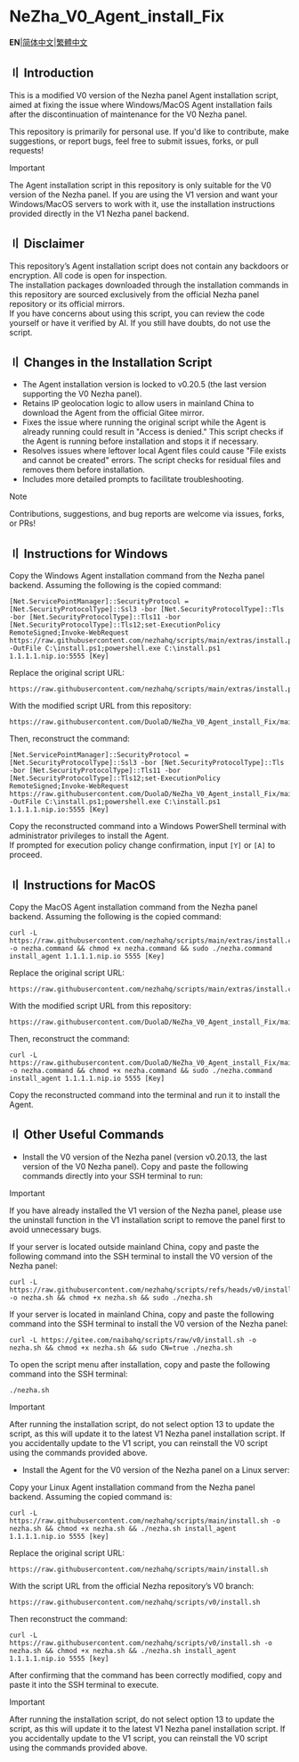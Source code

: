# NeZha_V0_Agent_install_Fix

**EN**|[简体中文](Readme.Chinese_Simplified.md)|[繁體中文](Readme.Chinese_Traditional.md)  

## 〢 Introduction

This is a modified V0 version of the Nezha panel Agent installation script, aimed at fixing the issue where Windows/MacOS Agent installation fails after the discontinuation of maintenance for the V0 Nezha panel.

This repository is primarily for personal use. If you'd like to contribute, make suggestions, or report bugs, feel free to submit issues, forks, or pull requests!

> [!IMPORTANT]
> The Agent installation script in this repository is only suitable for the V0 version of the Nezha panel. If you are using the V1 version and want your Windows/MacOS servers to work with it, use the installation instructions provided directly in the V1 Nezha panel backend.

## 〢 Disclaimer

This repository’s Agent installation script does not contain any backdoors or encryption. All code is open for inspection.  
The installation packages downloaded through the installation commands in this repository are sourced exclusively from the official Nezha panel repository or its official mirrors.  
If you have concerns about using this script, you can review the code yourself or have it verified by AI. If you still have doubts, do not use the script.

## 〢 Changes in the Installation Script

- The Agent installation version is locked to v0.20.5 (the last version supporting the V0 Nezha panel).  
- Retains IP geolocation logic to allow users in mainland China to download the Agent from the official Gitee mirror.  
- Fixes the issue where running the original script while the Agent is already running could result in "Access is denied." This script checks if the Agent is running before installation and stops it if necessary.  
- Resolves issues where leftover local Agent files could cause "File exists and cannot be created" errors. The script checks for residual files and removes them before installation.  
- Includes more detailed prompts to facilitate troubleshooting.  

> [!NOTE]
> Contributions, suggestions, and bug reports are welcome via issues, forks, or PRs!  

## 〢 Instructions for Windows

Copy the Windows Agent installation command from the Nezha panel backend. Assuming the following is the copied command:
```
[Net.ServicePointManager]::SecurityProtocol = [Net.SecurityProtocolType]::Ssl3 -bor [Net.SecurityProtocolType]::Tls -bor [Net.SecurityProtocolType]::Tls11 -bor [Net.SecurityProtocolType]::Tls12;set-ExecutionPolicy RemoteSigned;Invoke-WebRequest https://raw.githubusercontent.com/nezhahq/scripts/main/extras/install.ps1 -OutFile C:\install.ps1;powershell.exe C:\install.ps1 1.1.1.1.nip.io:5555 [Key]
```

Replace the original script URL:
```
https://raw.githubusercontent.com/nezhahq/scripts/main/extras/install.ps1
```

With the modified script URL from this repository:
```
https://raw.githubusercontent.com/DuolaD/NeZha_V0_Agent_install_Fix/main/install.ps1
```

Then, reconstruct the command:
```
[Net.ServicePointManager]::SecurityProtocol = [Net.SecurityProtocolType]::Ssl3 -bor [Net.SecurityProtocolType]::Tls -bor [Net.SecurityProtocolType]::Tls11 -bor [Net.SecurityProtocolType]::Tls12;set-ExecutionPolicy RemoteSigned;Invoke-WebRequest https://raw.githubusercontent.com/DuolaD/NeZha_V0_Agent_install_Fix/main/install.ps1 -OutFile C:\install.ps1;powershell.exe C:\install.ps1 1.1.1.1.nip.io:5555 [Key]
```

Copy the reconstructed command into a Windows PowerShell terminal with administrator privileges to install the Agent.  
If prompted for execution policy change confirmation, input `[Y]` or `[A]` to proceed.  

## 〢 Instructions for MacOS

Copy the MacOS Agent installation command from the Nezha panel backend. Assuming the following is the copied command:
```
curl -L https://raw.githubusercontent.com/nezhahq/scripts/main/extras/install.command -o nezha.command && chmod +x nezha.command && sudo ./nezha.command install_agent 1.1.1.1.nip.io 5555 [Key]
```

Replace the original script URL:
```
https://raw.githubusercontent.com/nezhahq/scripts/main/extras/install.command
```

With the modified script URL from this repository:
```
https://raw.githubusercontent.com/DuolaD/NeZha_V0_Agent_install_Fix/main/install.command
```

Then, reconstruct the command:
```
curl -L https://raw.githubusercontent.com/DuolaD/NeZha_V0_Agent_install_Fix/main/install.command -o nezha.command && chmod +x nezha.command && sudo ./nezha.command install_agent 1.1.1.1.nip.io 5555 [Key]
```

Copy the reconstructed command into the terminal and run it to install the Agent.  

## 〢 Other Useful Commands  

- Install the V0 version of the Nezha panel (version v0.20.13, the last version of the V0 Nezha panel). Copy and paste the following commands directly into your SSH terminal to run:  

> [!IMPORTANT]  
> If you have already installed the V1 version of the Nezha panel, please use the uninstall function in the V1 installation script to remove the panel first to avoid unnecessary bugs.  

If your server is located outside mainland China, copy and paste the following command into the SSH terminal to install the V0 version of the Nezha panel:  
```
curl -L https://raw.githubusercontent.com/nezhahq/scripts/refs/heads/v0/install.sh -o nezha.sh && chmod +x nezha.sh && sudo ./nezha.sh
```

If your server is located in mainland China, copy and paste the following command into the SSH terminal to install the V0 version of the Nezha panel:  
```
curl -L https://gitee.com/naibahq/scripts/raw/v0/install.sh -o nezha.sh && chmod +x nezha.sh && sudo CN=true ./nezha.sh
```

To open the script menu after installation, copy and paste the following command into the SSH terminal:  
```
./nezha.sh
```

> [!IMPORTANT]  
> After running the installation script, do not select option 13 to update the script, as this will update it to the latest V1 Nezha panel installation script. If you accidentally update to the V1 script, you can reinstall the V0 script using the commands provided above.  

- Install the Agent for the V0 version of the Nezha panel on a Linux server:  

Copy your Linux Agent installation command from the Nezha panel backend. Assuming the copied command is:  
```
curl -L https://raw.githubusercontent.com/nezhahq/scripts/main/install.sh -o nezha.sh && chmod +x nezha.sh && ./nezha.sh install_agent 1.1.1.1.nip.io 5555 [key]
```

Replace the original script URL:  
```
https://raw.githubusercontent.com/nezhahq/scripts/main/install.sh
```

With the script URL from the official Nezha repository’s V0 branch:  
```
https://raw.githubusercontent.com/nezhahq/scripts/v0/install.sh
```

Then reconstruct the command:  
```
curl -L https://raw.githubusercontent.com/nezhahq/scripts/v0/install.sh -o nezha.sh && chmod +x nezha.sh && ./nezha.sh install_agent 1.1.1.1.nip.io 5555 [key]
```

After confirming that the command has been correctly modified, copy and paste it into the SSH terminal to execute.  

> [!IMPORTANT]  
> After running the installation script, do not select option 13 to update the script, as this will update it to the latest V1 Nezha panel installation script. If you accidentally update to the V1 script, you can reinstall the V0 script using the commands provided above.  
